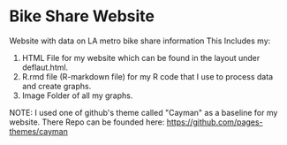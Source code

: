 # Bike Share Website
Website with data on LA metro bike share information
This Includes my:
1. HTML File for my website which can be found in the layout under deflaut.html. 
2. R.rmd file (R-markdown file) for my R code that I use to process data and create graphs.
3. Image Folder of all my graphs. 

NOTE: I used one of github's theme called "Cayman" as a baseline for my website.
There Repo can be founded here: https://github.com/pages-themes/cayman 


